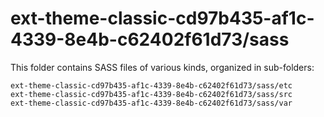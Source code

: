 # ext-theme-classic-cd97b435-af1c-4339-8e4b-c62402f61d73/sass

This folder contains SASS files of various kinds, organized in sub-folders:

    ext-theme-classic-cd97b435-af1c-4339-8e4b-c62402f61d73/sass/etc
    ext-theme-classic-cd97b435-af1c-4339-8e4b-c62402f61d73/sass/src
    ext-theme-classic-cd97b435-af1c-4339-8e4b-c62402f61d73/sass/var
